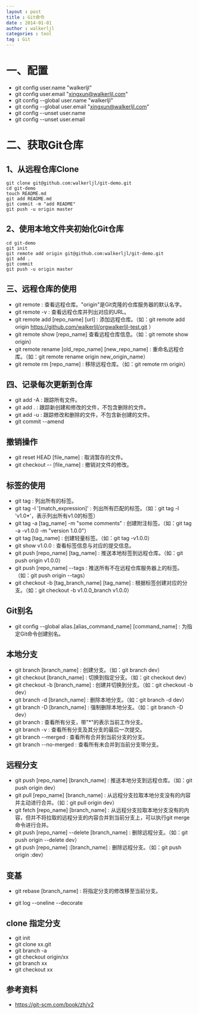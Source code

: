 ```yaml
---
layout : post
title : Git命令
date : 2014-01-01
author : walkerljl
categories : tool
tag : Git
---
```


# 一、配置
- git config user.name "walkerljl"
- git config user.email "xingxun@walkerljl.com"
- git config --global user.name "walkerljl"
- git config --global user.email "xingxun@walkerljl.com"
- git config --unset user.name
- git config --unset user.email

# 二、获取Git仓库
## 1、从远程仓库Clone
    git clone git@github.com:walkerljl/git-demo.git
    cd git-demo
    touch README.md
    git add README.md
    git commit -m "add README"
    git push -u origin master
## 2、使用本地文件夹初始化Git仓库
    cd git-demo
    git init
    git remote add origin git@github.com:walkerljl/git-demo.git
    git add .
    git commit
    git push -u origin master

## 三、远程仓库的使用
- git remote : 查看远程仓库。"origin"是Git克隆的仓库服务器的默认名字。
- git remote -v : 查看远程仓库并列出对应的URL。
- git remote add [repo_name] [url] : 添加远程仓库。（如：git remote add origin https://github.com/walkerljl/orgwalkerljl-test.git ）
- git remote show [repo_name] 查看远程仓库信息。（如：git remote show origin）
- git remote rename [old_repo_name] [new_repo_name] : 重命名远程仓库。（如：git remote rename origin new_origin_name）
- git remote rm [repo_name] : 移除远程仓库。（如：git remote rm origin）

## 四、记录每次更新到仓库
- git add -A : 跟踪所有文件。
- git add . : 跟踪新创建和修改的文件，不包含删除的文件。
- git add -u : 跟踪修改和删除的文件，不包含新创建的文件。
- git commit --amend

## 撤销操作
- git reset HEAD [file_name] :  取消暂存的文件。
- git checkout -- [file_name] :  撤销对文件的修改。

## 标签的使用
- git tag : 列出所有的标签。
- git tag -l '[match_expression]' : 列出所有匹配的标签。（如：git tag -l 'v1.0*'，表示列出所有v1.0的标签）
- git tag -a [tag_name] -m "some comments" : 创建附注标签。（如：git tag -a -v1.0.0 -m "version 1.0.0"）
- git tag [tag_name] : 创建轻量标签。（如：git tag -v1.0.0）
- git show v1.0.0 : 查看标签信息与对应的提交信息。
- git push [repo_name] [tag_name] : 推送本地标签到远程仓库。（如：git push origin v1.0.0）
- git push [repo_name] --tags : 推送所有不在远程仓库服务器上的标签。（如：git push origin --tags）
- git checkout -b [tag_branch_name] [tag_name] : 根据标签创建对应的分支。（如：git checkout -b v1.0.0_branch v1.0.0）

## Git别名
- git config --global alias.[alias_command_name] [command_name] : 为指定Git命令创建别名。

## 本地分支
- git branch [branch_name] : 创建分支。（如：git branch dev）
- git checkout [branch_name] : 切换到指定分支。（如：git checkout dev）
- git checkout -b [branch_name] : 创建并切换到分支。（如：git checkout -b dev）
- git branch -d [branch_name] : 删除本地分支。（如：git branch -d dev）
- git branch -D [branch_name] : 强制删除本地分支。（如：git branch -D dev）
- git branch : 查看所有分支，带"*"的表示当前工作分支。
- git branch -v : 查看所有分支及其分支的最后一次提交。
- git branch --merged : 查看所有合并到当前分支的分支。
- git branch --no-merged : 查看所有未合并到当前分支带分支。

## 远程分支
- git push [repo_name] [branch_name] : 推送本地分支到远程仓库。（如：git push origin dev）
- git pull [repo_name] [branch_name] : 从远程分支拉取本地分支没有的内容并主动进行合并。（如：git pull origin dev）
- git fetch [repo_name] [branch_name] : 从远程分支拉取本地分支没有的内容，但并不将拉取的远程分支的内容合并到当前分支上，可以执行git merge命令进行合并。
- git push [repo_name] --delete [branch_name] : 删除远程分支。（如：git push origin --delete dev）
- git push [repo_name] :[branch_name] : 删除远程分支。（如：git push origin :dev）

## 变基
- git rebase [branch_name] : 将指定分支的修改移至当前分支。

- git log --oneline --decorate

## clone 指定分支
- git init
- git clone xx.git
- git branch -a
- git checkout origin/xx
- git branch xx
- git checkout xx

## 参考资料
- https://git-scm.com/book/zh/v2
